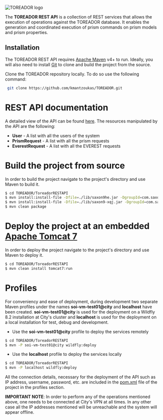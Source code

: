 ![TOREADOR logo](http://www.toreador-project.eu/wp-content/themes/acqualiofilizzata/images/logo-header.png)

The __TOREADOR REST API__ is a collection of REST services that allows the execution of operations against the TOREADOR database. It enables the generation and coordinated execution of prism commands on prism models and prism properties.
## Installation
The TOREADOR REST API requires [Apache Maven](https://maven.apache.org/) v4+ to run.
Ideally, you will also need to install [Git](https://git-scm.com/) to clone and build the project from the source.

Clone the TOREADOR repository locally. To do so use the following command:
```sh
 git clone https://github.com/kmantzoukas/TOREADOR.git
```

# REST API documentation
A detailed view of the API can be found [here](http://10.207.1.102:8080/toreador/swagger-ui.html).
The resources manipulated by the API are the following:

  - __User__ - A list with all the users of the system
  - __PrismRequest__ - A list with all the prism requests
  - __EverestRequest__ - A list with all the EVEREST requests

# Build the project from source
In order to build the project navigate to the project's directory and use Maven to build it.
```sh
$ cd TOREADOR/ToreadorRESTAPI
$ mvn install:install-file -Dfile=./lib/saxon9he.jar -DgroupId=com.saxonhe -DartifactId=saxonhe -Dversion=9.0 -Dpackaging=jar
$ mvn install:install-file -Dfile=./lib/saxon9-xqj.jar -DgroupId=com.saxonica.xqj -DartifactId=saxonica -Dversion=1.0 -Dpackaging=jar
$ mvn clean package
```

# Deploy the project at an embedded [Apache Tomcat 7](http://tomcat.apache.org/maven-plugin-2.0/tomcat7-maven-plugin/)
In order to deploy the project navigate to the project's directory and use Maven to deploy it.
```sh
$ cd TOREADOR/ToreadorRESTAPI
$ mvn clean install tomcat7:run
```

# Profiles
For conveniency and ease of deployment, during development two separate Maven profiles under the names **soi-vm-test01@city** and **localhost** have been created.
**soi-vm-test01@city** is used for the deployment on a Wildfly 8.2 installation at City's cluster and **localhost** is used for the deployment on a local installation for test, debug and development.

  - Use the **soi-vm-test01@city** profile to deploy the services remotely
```sh
$ cd TOREADOR/ToreadorRESTAPI
$ mvn -P soi-vm-test01@city wildfly:deploy
```

  - Use the **localhost** profile to deploy the services locally
```sh
$ cd TOREADOR/ToreadorRESTAPI
$ mvn -P localhost wildfly:deploy
```
All the connection details, necessary for the deployment of the API such as IP address, username, password, etc. are included in the [pom.xml](https://github.com/kmantzoukas/TOREADOR/tree/master/ToreadorRESTAPI/pom.xml) file of the project in the profiles section. 

__IMPORTANT NOTE__: In order to perform any of the operations mentioned above, one needs to be connected at City's VPN at all times. In any other case all the IP addresses mentioned will be unreachable and the system will appear offline.
